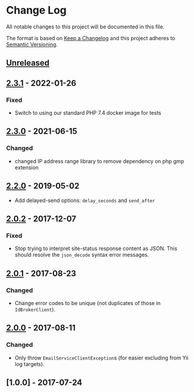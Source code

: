 # Change Log
All notable changes to this project will be documented in this file.

The format is based on [Keep a Changelog](http://keepachangelog.com/)
and this project adheres to [Semantic Versioning](http://semver.org/).

## [Unreleased]

## [2.3.1] - 2022-01-26
### Fixed
- Switch to using our standard PHP 7.4 docker image for tests

## [2.3.0] - 2021-06-15
### Changed
- changed IP address range library to remove dependency on php gmp extension

## [2.2.0] - 2019-05-02
- Add delayed-send options: `delay_seconds` and `send_after`

## [2.0.2] - 2017-12-07
### Fixed 
- Stop trying to interpret site-status response content as JSON. This should
  resolve the `json_decode` syntax error messages.

## [2.0.1] - 2017-08-23
### Changed
- Change error codes to be unique (not duplicates of those in `IdBrokerClient`).

## [2.0.0] - 2017-08-11
### Changed
- Only throw `EmailServiceClientException`s (for easier excluding from Yii log targets).

## [1.0.0] - 2017-07-24

[Unreleased]: https://github.com/silinternational/email-service-php-client/compare/2.3.1...develop
[2.3.1]: https://github.com/silinternational/email-service-php-client/compare/2.3.0...2.3.1
[2.3.0]: https://github.com/silinternational/email-service-php-client/compare/2.2.0...2.3.0
[2.2.0]: https://github.com/silinternational/email-service-php-client/compare/2.0.1...2.2.0
[2.0.2]: https://github.com/silinternational/email-service-php-client/compare/2.0.1...2.0.2
[2.0.1]: https://github.com/silinternational/email-service-php-client/compare/2.0.0...2.0.1
[2.0.0]: https://github.com/silinternational/email-service-php-client/compare/1.0.0...2.0.0
